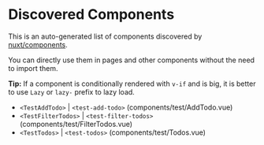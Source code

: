 # Discovered Components

This is an auto-generated list of components discovered by [nuxt/components](https://github.com/nuxt/components).

You can directly use them in pages and other components without the need to import them.

**Tip:** If a component is conditionally rendered with `v-if` and is big, it is better to use `Lazy` or `lazy-` prefix to lazy load.

- `<TestAddTodo>` | `<test-add-todo>` (components/test/AddTodo.vue)
- `<TestFilterTodos>` | `<test-filter-todos>` (components/test/FilterTodos.vue)
- `<TestTodos>` | `<test-todos>` (components/test/Todos.vue)
